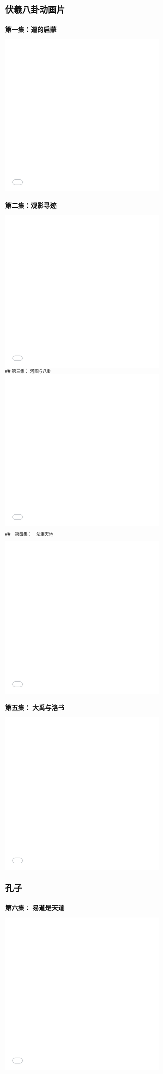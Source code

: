 # 伏羲八卦动画片

## 第一集：道的启蒙

<iframe src="//player.bilibili.com/player.html?isOutside=true&aid=293597408&bvid=BV19f4y177qy&cid=423379564&p=1&autoplay=0" allowfullscreen="allowfullscreen" width="100%" height="500" scrolling="no" frameborder="0" danmaku=0 sandbox="allow-top-navigation allow-same-origin allow-forms allow-scripts"></iframe>

## 第二集：观影寻迹
<iframe src="//player.bilibili.com/player.html?isOutside=true&aid=293597408&bvid=BV19f4y177qy&cid=423432460&p=2&autoplay=0" allowfullscreen="allowfullscreen" width="100%" height="500" scrolling="no" frameborder="0" danmaku=0 sandbox="allow-top-navigation allow-same-origin allow-forms allow-scripts"></iframe>
## 第三集： 河图与八卦
<iframe src="//player.bilibili.com/player.html?isOutside=true&aid=293597408&bvid=BV19f4y177qy&cid=423422664&p=3&autoplay=0" allowfullscreen="allowfullscreen" width="100%" height="500" scrolling="no" frameborder="0" danmaku=0 sandbox="allow-top-navigation allow-same-origin allow-forms allow-scripts"></iframe>

##　第四集：　法相天地
<iframe src="//player.bilibili.com/player.html?isOutside=true&aid=293597408&bvid=BV19f4y177qy&cid=424345166&p=4&autoplay=0" allowfullscreen="allowfullscreen" width="100%" height="500" scrolling="no" frameborder="0" danmaku=0 sandbox="allow-top-navigation allow-same-origin allow-forms allow-scripts"></iframe>

## 第五集： 大禹与洛书
<iframe src="//player.bilibili.com/player.html?isOutside=true&aid=293597408&bvid=BV19f4y177qy&cid=424345569&p=5&autoplay=0" allowfullscreen="allowfullscreen" width="100%" height="500" scrolling="no" frameborder="0" danmaku=0 sandbox="allow-top-navigation allow-same-origin allow-forms allow-scripts"></iframe>


# 孔子
## 第六集： 易道是天道
<iframe src="//player.bilibili.com/player.html?isOutside=true&aid=293597408&bvid=BV19f4y177qy&cid=424345548&p=6&autoplay=0" allowfullscreen="allowfullscreen" width="100%" height="500" scrolling="no" frameborder="0" danmaku=0 sandbox="allow-top-navigation allow-same-origin allow-forms allow-scripts">

##　第七集：　规律的智慧
<iframe src="//player.bilibili.com/player.html?isOutside=true&aid=293597408&bvid=BV19f4y177qy&cid=424345595&p=7&autoplay=0" allowfullscreen="allowfullscreen" width="100%" height="500" scrolling="no" frameborder="0" danmaku=0 sandbox="allow-top-navigation allow-same-origin allow-forms allow-scripts">